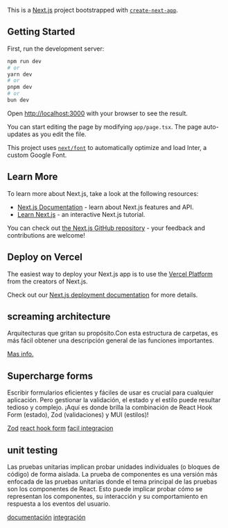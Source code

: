 This is a [Next.js](https://nextjs.org/) project bootstrapped with [`create-next-app`](https://github.com/vercel/next.js/tree/canary/packages/create-next-app).

## Getting Started

First, run the development server:

```bash
npm run dev
# or
yarn dev
# or
pnpm dev
# or
bun dev
```

Open [http://localhost:3000](http://localhost:3000) with your browser to see the result.

You can start editing the page by modifying `app/page.tsx`. The page auto-updates as you edit the file.

This project uses [`next/font`](https://nextjs.org/docs/basic-features/font-optimization) to automatically optimize and load Inter, a custom Google Font.

## Learn More

To learn more about Next.js, take a look at the following resources:

- [Next.js Documentation](https://nextjs.org/docs) - learn about Next.js features and API.
- [Learn Next.js](https://nextjs.org/learn) - an interactive Next.js tutorial.

You can check out [the Next.js GitHub repository](https://github.com/vercel/next.js/) - your feedback and contributions are welcome!

## Deploy on Vercel

The easiest way to deploy your Next.js app is to use the [Vercel Platform](https://vercel.com/new?utm_medium=default-template&filter=next.js&utm_source=create-next-app&utm_campaign=create-next-app-readme) from the creators of Next.js.

Check out our [Next.js deployment documentation](https://nextjs.org/docs/deployment) for more details.

## screaming architecture

Arquitecturas que gritan su propósito.Con esta estructura de carpetas, es más fácil obtener una descripción general de las funciones importantes.

[Mas info.](https://dev.to/profydev/screaming-architecture-evolution-of-a-react-folder-structure-4g25)

## Supercharge forms

Escribir formularios eficientes y fáciles de usar es crucial para cualquier aplicación. Pero gestionar la validación, el estado y el estilo puede resultar tedioso y complejo. ¡Aquí es donde brilla la combinación de React Hook Form (estado), Zod (validaciones) y MUI (estilos)!

[Zod](https://zod.dev/)
[react hook form](https://www.react-hook-form.com/)
[facil integracion](https://react-hook-form.com/get-started#IntegratingwithUIlibraries)

## unit testing

Las pruebas unitarias implican probar unidades individuales (o bloques de código) de forma aislada.
La prueba de componentes es una versión más enfocada de las pruebas unitarias donde el tema principal de las pruebas son los componentes de React. Esto puede implicar probar cómo se representan los componentes, su interacción y su comportamiento en respuesta a los eventos del usuario.

[documentación](https://nextjs.org/docs/app/building-your-application/testing/jest)
[integración](https://www.youtube.com/watch?v=u5A7GnQEKbg)
